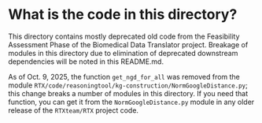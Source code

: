 # What is the code in this directory?

This directory contains mostly deprecated old code from the Feasibility Assessment Phase of
the Biomedical Data Translator project. Breakage of modules in this directory due to
elimination of deprecated downstream dependencies will be noted in this README.md.

As of Oct. 9, 2025, the function `get_ngd_for_all` was
removed from the module `RTX/code/reasoningtool/kg-construction/NormGoogleDistance.py`;
this change breaks a number of modules in this directory. If you need that function,
you can get it from the `NormGoogleDistance.py` module in any older release of
the `RTXteam/RTX` project code.



